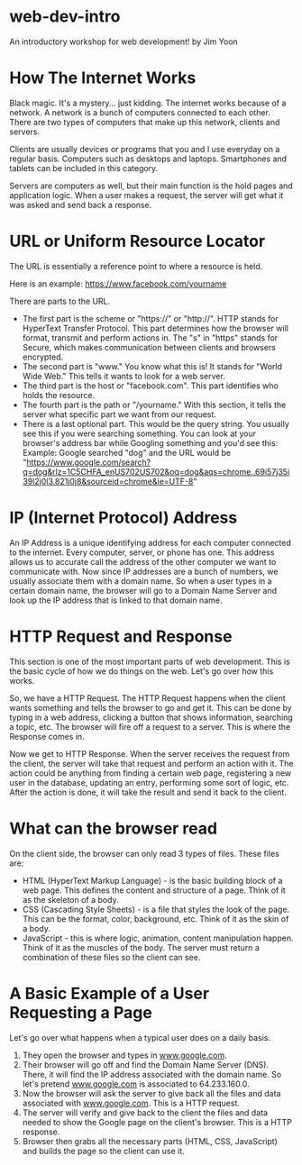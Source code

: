 # web-dev-intro
An introductory workshop for web development!
by Jim Yoon

# How The Internet Works
Black magic. It's a mystery... just kidding. 
The internet works because of a network. A network is a bunch of computers connected to each other. 
There are two types of computers that make up this network, clients and servers. 

Clients are usually devices or programs that you and I use everyday on a regular basis. Computers such as desktops and laptops. Smartphones and tablets can be included in this category. 

Servers are computers as well, but their main function is the hold pages and application logic. When a user makes a request, the server will get what it was asked and send back a response. 

# URL or Uniform Resource Locator
The URL is essentially a reference point to where a resource is held. 

Here is an example: https://www.facebook.com/yourname

There are parts to the URL.

- The first part is the scheme or "https://" or "http://". HTTP stands for HyperText Transfer Protocol. This part determines how the browser will format, transmit and perform actions in. The "s" in "https" stands for Secure, which makes communication between clients and browsers encrypted.
- The second part is "www." You know what this is! It stands for "World Wide Web." This tells it wants to look for a web server. 
- The third part is the host or "facebook.com". This part identifies who holds the resource. 
- The fourth part is the path or "/yourname." With this section, it tells the server what specific part we want from our request. 
- There is a last optional part. This would be the query string. You usually see this if you were searching something. You can look at your browser's address bar while Googling something and you'd see this:
Example: Google searched "dog" and the URL would be "https://www.google.com/search?q=dog&rlz=1C5CHFA_enUS702US702&oq=dog&aqs=chrome..69i57j35i39l2j0l3.821j0j8&sourceid=chrome&ie=UTF-8"

# IP (Internet Protocol) Address
An IP Address is a unique identifying address for each computer connected to the internet. Every computer, server, or phone has one. This address allows us to accurate call the address of the other computer we want to communicate with. Now since IP addresses are a bunch of numbers, we usually associate them with a domain name. So when a user types in a certain domain name, the browser will go to a Domain Name Server and look up the IP address that is linked to that domain name.

# HTTP Request and Response
This section is one of the most important parts of web development. This is the basic cycle of how we do things on the web. Let's go over how this works. 

So, we have a HTTP Request. The HTTP Request happens when the client wants something and tells the browser to go and get it. This can be done by typing in a web address, clicking a button that shows information, searching a topic, etc. The browser will fire off a request to a server. This is where the Response comes in.

Now we get to HTTP Response. When the server receives the request from the client, the server will take that request and perform an action with it. The action could be anything from finding a certain web page, registering a new user in the database, updating an entry, performing some sort of logic, etc. After the action is done, it will take the result and send it back to the client. 

# What can the browser read
On the client side, the browser can only read 3 types of files. These files are:
- HTML (HyperText Markup Language) - is the basic building block of a web page. This defines the content and structure of a page. Think of it as the skeleton of a body.
- CSS (Cascading Style Sheets) - is a file that styles the look of the page. This can be the format, color, background, etc. Think of it as the skin of a body.
- JavaScript - this is where logic, animation, content manipulation happen. Think of it as the muscles of the body.
The server must return a combination of these files so the client can see.

# A Basic Example of a User Requesting a Page
Let's go over what happens when a typical user does on a daily basis.
1. They open the browser and types in www.google.com. 
2. Their browser will go off and find the Domain Name Server (DNS). There, it will find the IP address associated with the domain name. So let's pretend www.google.com is associated to 64.233.160.0.
3. Now the browser will ask the server to give back all the files and data associated with www.google.com. This is a HTTP request.
4. The server will verify and give back to the client the files and data needed to show the Google page on the client's browser. This is a HTTP response.
5. Browser then grabs all the necessary parts (HTML, CSS, JavaScript) and builds the page so the client can use it.
